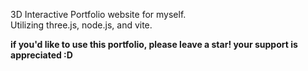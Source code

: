 3D Interactive Portfolio website for myself.
<br>
Utilizing three.js, node.js, and vite.

**if you'd like to use this portfolio, please leave a star! your support is appreciated :D**

